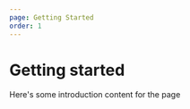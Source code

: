 ```yaml
---
page: Getting Started
order: 1
---
```


# Getting started

Here's some introduction content for the page